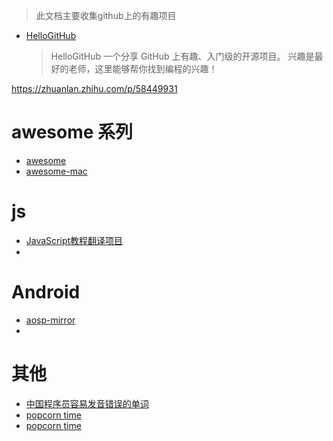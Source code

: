 > 此文档主要收集github上的有趣项目

- [HelloGitHub](https://github.com/521xueweihan/HelloGitHub)
  > HelloGitHub 一个分享 GitHub 上有趣、入门级的开源项目。
兴趣是最好的老师，这里能够帮你找到编程的兴趣！

https://zhuanlan.zhihu.com/p/58449931
# awesome 系列
- [awesome](https://github.com/sindresorhus/awesome)
- [awesome-mac](https://github.com/jaywcjlove/awesome-mac)

# js
- [JavaScript教程翻译项目](https://github.com/javascript-tutorial/zh.javascript.info/tree/master)
- []()

# Android
- [aosp-mirror](https://github.com/aosp-mirror)
- 
# 其他
- [中国程序员容易发音错误的单词](https://github.com/shimohq/chinese-programmer-wrong-pronunciation)
- [popcorn time](https://github.com/popcorn-official)
- [popcorn time](https://popcorntime.sh/zh_CN/)